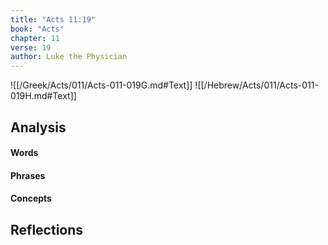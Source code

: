```yaml
---
title: "Acts 11:19"
book: "Acts"
chapter: 11
verse: 19
author: Luke the Physician
---
```

![[/Greek/Acts/011/Acts-011-019G.md#Text]]
![[/Hebrew/Acts/011/Acts-011-019H.md#Text]]

## Analysis

#### Words

#### Phrases

#### Concepts

## Reflections

